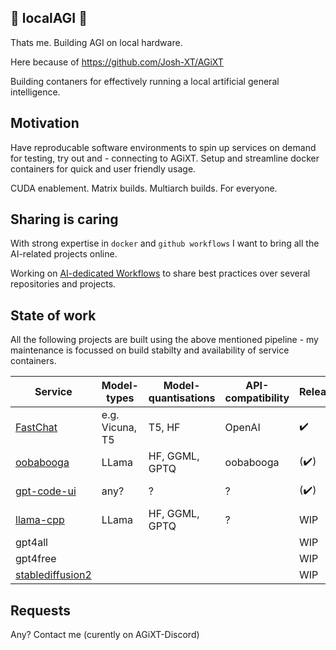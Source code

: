 ## 🧮 localAGI 🧮
Thats me. Building AGI on local hardware.

Here because of https://github.com/Josh-XT/AGiXT

Building contaners for effectively running a local artificial general intelligence.

## Motivation

Have reproducable software environments to spin up services on demand for testing, try out and - connecting to AGiXT.
Setup and streamline docker containers for quick and user friendly usage.

CUDA enablement. Matrix builds. Multiarch builds. For everyone.

## Sharing is caring

With strong expertise in `docker` and `github workflows` I want to bring all the AI-related projects online.

Working on [AI-dedicated Workflows](https://github.com/localagi/ai-dedicated-workflows) to share best practices over several repositories and projects.

## State of work

All the following projects are built using the above mentioned pipeline - my maintenance is focussed on build stabilty and availability of service containers.

| Service                                                      | Model-types     | Model-quantisations | API-compatibility | Release              | Original Repo |
---------------------------------------------|-----------------|---------------------|-------------------|----------------------|---------------|
| [FastChat](https://github.com/localagi/FastChat-docker)       | e.g. Vicuna, T5 | T5, HF              | OpenAI            | :heavy_check_mark:   | https://github.com/lm-sys/FastChat |
| [oobabooga](https://github.com/localagi/oobabooga-docker)     | LLama           | HF, GGML, GPTQ      | oobabooga         | (:heavy_check_mark:) | https://github.com/oobabooga/text-generation-webui |
| [gpt-code-ui](https://github.com/localagi/gpt-code-ui-docker) | any?            | ?                   | ?                 | (:heavy_check_mark:) | https://github.com/ricklamers/gpt-code-ui |
| [llama-cpp](https://github.com/localagi/llama-cpp-server)     | LLama           | HF, GGML, GPTQ      | ?                 | WIP | https://github.com/abetlen/llama-cpp-python |
| gpt4all | | | | WIP |  |
| gpt4free | | | | WIP |  |
| [stablediffusion2](localagi/stablediffusion2-docker) |        |                     |                   |                     WIP  | |



## Requests
Any? Contact me (curently on AGiXT-Discord)



<!--
**localagi/localAGI** is a ✨ _special_ ✨ repository because its `README.md` (this file) appears on your GitHub profile.

Here are some ideas to get you started:

- 
- 🌱 I’m currently learning ...
- 👯 I’m looking to collaborate on ...
- 🤔 I’m looking for help with ...
- 💬 Ask me about ...
- 📫 How to reach me: ...
- 😄 Pronouns: ...
- ⚡ Fun fact: ...
-->
